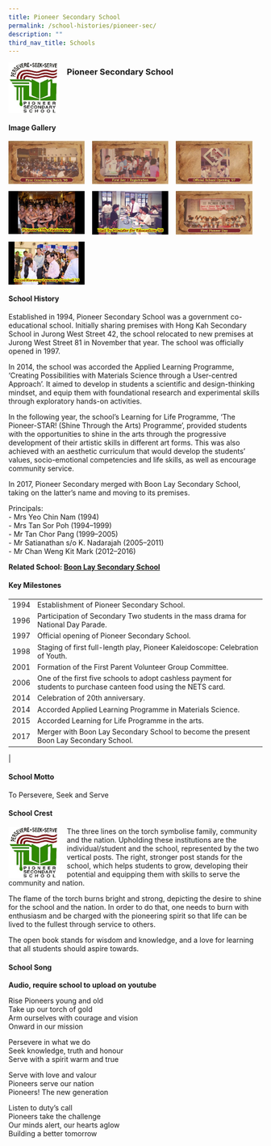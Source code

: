 ```yaml
---
title: Pioneer Secondary School
permalink: /school-histories/pioneer-sec/
description: ""
third_nav_title: Schools
---
```

<img src="/images/pioneersec1.jpg" style="width:20%;margin-right:15px;" align = "left">

### **Pioneer Secondary School**

<br clear="left">

#### **Image Gallery**

<p><a href="/images/pioneersec2.jpg">  
<img src="/images/pioneersec2.jpg" style="width:30%;margin-right:15px;" align = "left">
</a></p>

<p><a href="/images/pioneersec3.jpg">  
<img src="/images/pioneersec3.jpg" style="width:30%;margin-right:15px;" align = "left">
</a></p>

<p><a href="/images/pioneersec4.jpg">  
<img src="/images/pioneersec4.jpg" style="width:30%;margin-right:15px;" align = "left">
</a></p>

<br clear="left">

<p><a href="/images/pioneersec5.jpg">  
<img src="/images/pioneersec5.jpg" style="width:30%;margin-right:15px;" align = "left">
</a></p>

<p><a href="/images/pioneersec6.jpg">  
<img src="/images/pioneersec6.jpg" style="width:30%;margin-right:15px;" align = "left">
</a></p>

<p><a href="/images/pioneersec7.jpg">  
<img src="/images/pioneersec7.jpg" style="width:30%;margin-right:15px;" align = "left">
</a></p>

<br clear="left">

<p><a href="/images/pioneersec8.jpg">  
<img src="/images/pioneersec8.jpg" style="width:30%;margin-right:15px;" align = "left">
</a></p>

<br clear="left">

#### **School History**
Established in 1994, Pioneer Secondary School was a government co-educational school. Initially sharing premises with Hong Kah Secondary School in Jurong West Street 42, the school relocated to new premises at Jurong West Street 81 in November that year. The school was officially opened in 1997.

In 2014, the school was accorded the Applied Learning Programme, ‘Creating Possibilities with Materials Science through a User-centred Approach’. It aimed to develop in students a scientific and design-thinking mindset, and equip them with foundational research and experimental skills through exploratory hands-on activities.

In the following year, the school’s Learning for Life Programme, ‘The Pioneer-STAR! (Shine Through the Arts) Programme’, provided students with the opportunities to shine in the arts through the progressive development of their artistic skills in different art forms. This was also achieved with an aesthetic curriculum that would develop the students’ values, socio-emotional competencies and life skills, as well as encourage community service.

In 2017, Pioneer Secondary merged with Boon Lay Secondary School, taking on the latter’s name and moving to its premises.

Principals:<br>
\- Mrs Yeo Chin Nam (1994)<br>
\- Mrs Tan Sor Poh (1994–1999)<br>
\- Mr Tan Chor Pang (1999–2005)<br>
\- Mr Satianathan s/o K. Nadarajah (2005–2011)<br>
\- Mr Chan Weng Kit Mark (2012–2016)

**Related School: [Boon Lay Secondary School](/school-histories/boon-lay-sec/)**

#### **Key Milestones**

|  |  |
|:---:|---|
| 1994 | Establishment of Pioneer Secondary School. |
| 1996 | Participation of Secondary Two students in the mass drama for National Day Parade. |
| 1997 | Official opening of Pioneer Secondary School. |
| 1998 | Staging of first full-length play, Pioneer Kaleidoscope: Celebration of Youth. |
| 2001 | Formation of the First Parent Volunteer Group Committee. |
| 2006 | One of the first five schools to adopt cashless payment for students to purchase canteen food using the NETS card. |
| 2014 | Celebration of 20th anniversary. |
| 2014 | Accorded Applied Learning Programme in Materials Science. |
| 2015 | Accorded Learning for Life Programme in the arts. |
| 2017 | Merger with Boon Lay Secondary School to become the present Boon Lay Secondary School. |
|

#### **School Motto**
To Persevere, Seek and Serve

#### **School Crest**
<img src="/images/pioneersec1.jpg" style="width:20%;margin-right:15px;" align = "left">

The three lines on the torch symbolise family, community and the nation. Upholding these institutions are the individual/student and the school, represented by the two vertical posts. The right, stronger post stands for the school, which helps students to grow, developing their potential and equipping them with skills to serve the community and nation.  
  
The flame of the torch burns bright and strong, depicting the desire to shine for the school and the nation. In order to do that, one needs to burn with enthusiasm and be charged with the pioneering spirit so that life can be lived to the fullest through service to others.  
  
The open book stands for wisdom and knowledge, and a love for learning that all students should aspire towards.

#### **School Song**
**Audio, require school to upload on youtube**

Rise Pioneers young and old<br>
Take up our torch of gold<br>
Arm ourselves with courage and vision<br>
Onward in our mission

Persevere in what we do<br>
Seek knowledge, truth and honour<br>
Serve with a spirit warm and true

Serve with love and valour<br>
Pioneers serve our nation<br>
Pioneers! The new generation

Listen to duty’s call<br>
Pioneers take the challenge<br>
Our minds alert, our hearts aglow<br>
Building a better tomorrow